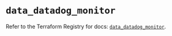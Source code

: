 # `data_datadog_monitor`

Refer to the Terraform Registry for docs: [`data_datadog_monitor`](https://registry.terraform.io/providers/datadog/datadog/3.46.0/docs/data-sources/monitor).
